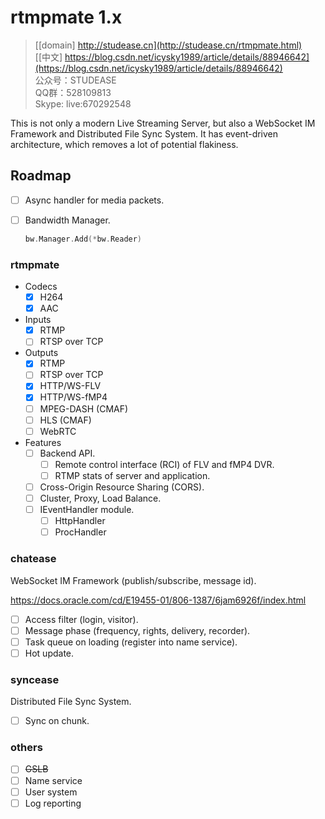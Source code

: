 ﻿# rtmpmate 1.x

> [[domain] http://studease.cn](http://studease.cn/rtmpmate.html)  
> [[中文] https://blog.csdn.net/icysky1989/article/details/88946642](https://blog.csdn.net/icysky1989/article/details/88946642)  
> 公众号：STUDEASE  
> QQ群：528109813  
> Skype: live:670292548  

This is not only a modern Live Streaming Server, but also a WebSocket IM Framework and Distributed File Sync System. It has event-driven architecture, which removes a lot of potential flakiness.

## Roadmap

- [ ] Async handler for media packets.
- [ ] Bandwidth Manager.

  ```go
  bw.Manager.Add(*bw.Reader)
  ```

### rtmpmate

- Codecs
  - [x] H264
  - [x] AAC

- Inputs
  - [x] RTMP
  - [ ] RTSP over TCP

- Outputs
  - [x] RTMP
  - [ ] RTSP over TCP
  - [x] HTTP/WS-FLV
  - [x] HTTP/WS-fMP4
  - [ ] MPEG-DASH (CMAF)
  - [ ] HLS (CMAF)
  - [ ] WebRTC

- Features
  - [ ] Backend API.
    - [ ] Remote control interface (RCI) of FLV and fMP4 DVR.
    - [ ] RTMP stats of server and application.
  - [ ] Cross-Origin Resource Sharing (CORS).
  - [ ] Cluster, Proxy, Load Balance.
  - [ ] IEventHandler module.
    - [ ] HttpHandler
    - [ ] ProcHandler

### chatease

WebSocket IM Framework (publish/subscribe, message id).

https://docs.oracle.com/cd/E19455-01/806-1387/6jam6926f/index.html

- [ ] Access filter (login, visitor).
- [ ] Message phase (frequency, rights, delivery, recorder).
- [ ] Task queue on loading (register into name service).
- [ ] Hot update.

### syncease

Distributed File Sync System.

- [ ] Sync on chunk.

### others

- [ ] ~~GSLB~~
- [ ] Name service
- [ ] User system
- [ ] Log reporting
